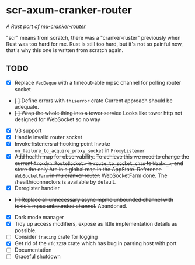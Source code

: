 # scr-axum-cranker-router

*A Rust port of [mu-cranker-router](https://github.com/hsbc/mu-cranker-router)*

"scr" means from scratch, there was a "cranker-ruster" previously when Rust was too hard for me. Rust is still too hard,
but it's not so painful now, that's why this one is written from scratch again.

## TODO
* [x] Replace `VecDeque` with a timeout-able mpsc channel for polling router socket
* ~~[ ] Define errors with `thiserror` crate~~ Current approach should be adequate.
* ~~[ ] Wrap the whole thing into a tower service~~ Looks like tower http not designed for WebSocket so no way
* [x] V3 support
* [x] Handle invalid router socket
* [x] ~~Invoke listeners at hooking point~~ Invoke `on_failure_to_acquire_proxy_socket` in `ProxyListener`
* [x] ~~Add health map for observability.~~ ~~To achieve this we need to change the current `Arc<dyn RouteSocket>` in
  `route_to_socket_chan` to `Weak<_>`, and store the only Arc in a global map in the AppState. Reference `WebSocketFarm`
  in mu cranker router.~~ WebSocketFarm done. The /health/connectors is available by default.
* [x] Deregister handler
* ~~[ ] Replace all unnecessary async mpmc unbounded channel with tokio's mpsc unbounded channel.~~ Abandoned.
* [x] Dark mode manager
* [x] Tidy up access modifiers, expose as little implementation details as possible.
* [ ] Consider `tracing` crate for logging
* [x] Get rid of the `rfc7239` crate which has bug in parsing host with port
* [ ] Documentation
* [ ] Graceful shutdown